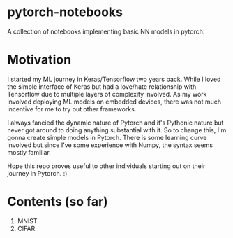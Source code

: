 # pytorch-notebooks
A collection of notebooks implementing basic NN models in pytorch.

# Motivation
I started my ML journey in Keras/Tensorflow two years back. While I loved the simple interface of Keras but had a love/hate relationship with
Tensorflow due to multiple layers of complexity involved. As my work involved deploying ML models on embedded devices, there was not much incentive for me to try out other frameworks.

I always fancied the dynamic nature of Pytorch and it's Pythonic nature but never got around to doing anything substantial with it.
So to change this, I'm gonna create simple models in Pytorch.
There is some learning curve involved but since I've some experience with Numpy, the syntax seems mostly familiar.

Hope this repo proves useful to other individuals starting out on their journey in Pytorch. :)

# Contents (so far)
1. MNIST
2. CIFAR
